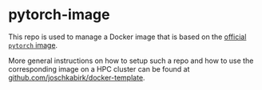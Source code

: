 # pytorch-image

This repo is used to manage a Docker image that is based on the 
[official `pytorch` image](https://hub.docker.com/r/pytorch/pytorch).

More general instructions on how to setup such a repo and how to use the
corresponding image on a HPC cluster can be found at 
[github.com/joschkabirk/docker-template](https://github.com/joschkabirk/docker-template).
